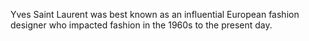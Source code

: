 Yves Saint Laurent was best known as an influential European fashion designer who impacted fashion in the 1960s to the present day.
